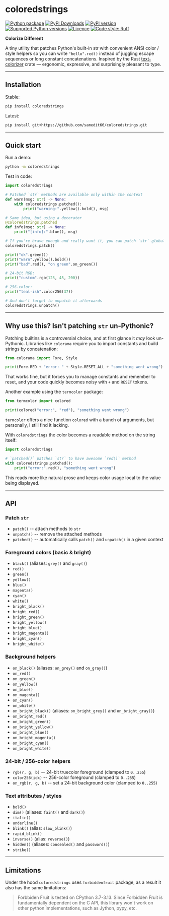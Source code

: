 # coloredstrings

[![Python package](https://github.com/samedit66/coloredstrings/actions/workflows/python-package.yml/badge.svg)](https://github.com/samedit66/coloredstrings/actions/workflows/python-package.yml)
[![PyPI Downloads](https://static.pepy.tech/personalized-badge/coloredstrings?period=total&units=ABBREVIATION&left_color=BLACK&right_color=MAGENTA&left_text=downloads)](https://pepy.tech/projects/coloredstrings)
[![PyPI version](https://img.shields.io/pypi/v/coloredstrings.svg?logo=pypi&logoColor=FFE873)](https://pypi.org/project/coloredstrings)
[![Supported Python versions](https://img.shields.io/pypi/pyversions/coloredstrings.svg?logo=python&logoColor=FFE873)](https://pypi.org/project/coloredstrings)
[![Licence](https://img.shields.io/github/license/samedit66/coloredstrings.svg)](COPYING.txt)
[![Code style: Ruff](https://img.shields.io/endpoint?url=https://raw.githubusercontent.com/astral-sh/ruff/main/assets/badge/v2.json)](https://github.com/astral-sh/ruff)

**Colorize Different**

A tiny utility that patches Python's built-in str with convenient ANSI color / style helpers so you can write `"hello".red()` instead of juggling escape sequences or long constant concatenations. Inspired by the Rust [text-colorizer](https://crates.io/crates/text-colorizer) crate — ergonomic, expressive, and surprisingly pleasant to type.

---

## Installation

Stable:
```bash
pip install coloredstrings
```

Latest:
```bash
pip install git+https://github.com/samedit66/coloredstrings.git
```

---

## Quick start

Run a demo:
```bash
python -m coloredstrings
```

Test in code:
```python
import coloredstrings

# Patched `str` methods are available only within the context
def warn(msg: str) -> None:
    with coloredstrings.patched():
        print("warning:".yellow().bold(), msg)

# Same idea, but using a decorator
@coloredstrings.patched
def info(msg: str) -> None:
    print("[info]:".blue(), msg)

# If you're brave enough and really want it, you can patch `str` globally
coloredstrings.patch()

print("ok".green())
print("warn".yellow().bold())
print("bad".red(), "on green".on_green())

# 24-bit RGB:
print("custom".rgb(123, 45, 200))

# 256-color:
print("teal-ish".color256(37))

# And don't forget to unpatch it afterwards
coloredstrings.unpatch()
```

---

## Why use this? Isn't patching `str` un-Pythonic?

Patching builtins is a controversial choice, and at first glance it _may_ look un-Pythonic. Libraries like `colorama` require you to import constants and build strings by concatenation:

```python
from colorama import Fore, Style

print(Fore.RED + "error: " + Style.RESET_ALL + "something went wrong")
```

That works fine, but it forces you to manage constants and remember to reset, and your code quickly becomes noisy with `+` and `RESET` tokens.

Another example using the `termcolor` package:
```python
from termcolor import colored

print(colored("error:", "red"), "something went wrong")
```

`termcolor` offers a nice function `colored` with a bunch of arguments, but personally, I still find it lacking.

With `coloredstrings` the color becomes a readable method on the string itself:

```python
import coloredstrings

# `patched()` patches `str` to have awesome `red()` method
with coloredstrings.patched():
    print("error:".red(), "something went wrong")
```

This reads more like natural prose and keeps color usage local to the value being displayed.

---

## API

### Patch `str`
- `patch()` -- attach methods to `str`
- `unpatch()` -- remove the attached methods
- `patched()` -- automatically calls `patch()` and `unpatch()` in a given context

### Foreground colors (basic & bright)

- `black()` (aliases: `grey()` and `gray()`)
- `red()`
- `green()`
- `yellow()`
- `blue()`
- `magenta()`
- `cyan()`
- `white()`
- `bright_black()`
- `bright_red()`
- `bright_green()`
- `bright_yellow()`
- `bright_blue()`
- `bright_magenta()`
- `bright_cyan()`
- `bright_white()`

### Background helpers

- `on_black()` (aliases: `on_grey()` and `on_gray()`)
- `on_red()`
- `on_green()`
- `on_yellow()`
- `on_blue()`
- `on_magenta()`
- `on_cyan()`
- `on_white()`
- `on_bright_black()` (aliases: `on_bright_grey()` and `on_bright_gray()`)
- `on_bright_red()`
- `on_bright_green()`
- `on_bright_yellow()`
- `on_bright_blue()`
- `on_bright_magenta()`
- `on_bright_cyan()`
- `on_bright_white()`

### 24-bit / 256-color helpers
- `rgb(r, g, b)` -- 24-bit truecolor foreground (clamped to `0..255`)
- `color256(idx)` -- 256-color foreground (clamped to `0..255`)
- `on_rgb(r, g, b)` -- set a 24-bit background color (clamped to `0..255`)

### Text attributes / styles

- `bold()`
- `dim()` (aliases: `faint()` and `dark()`)
- `italic()`
- `underline()`
- `blink()` (alias: `slow_blink()`)
- `rapid_blink()`
- `inverse()` (alias: `reverse()`)
- `hidden()` (aliases: `concealed()` and `password()`)
- `strike()`

---

## Limitations

Under the hood `coloredstrings` uses `forbiddenfruit` package, as a result it also has the same limitations:

> Forbbiden Fruit is tested on CPython 3.7-3.13.
> Since Forbidden Fruit is fundamentally dependent on the C API, this library won't work on other python implementations, such as Jython, pypy, etc.
